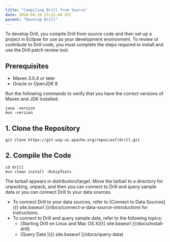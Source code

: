```yaml
---
title: "Compiling Drill from Source"
date: 2018-04-16 23:12:44 UTC
parent: "Develop Drill"
---
```

To develop Drill, you compile Drill from source code and then set up a project
in Eclipse for use as your development environment. To review or contribute to
Drill code, you must complete the steps required to install and use the Drill
patch review tool.

## Prerequisites

  * Maven 3.0.4 or later
  * Oracle or OpenJDK 8 

Run the following commands to verify that you have the correct versions of
Maven and JDK installed:

    java -version
    mvn -version

## 1\. Clone the Repository

    git clone https://git-wip-us.apache.org/repos/asf/drill.git

## 2\. Compile the Code

    cd drill
    mvn clean install -DskipTests

The tarball appears in distribution/target. Move the tarball to a directory for unpacking, unpack, and then you can connect to Drill and query sample
data or you can connect Drill to your data sources.

  * To connect Drill to your data sources, refer to [Connect to Data Sources]({{ site.baseurl }}/docs/connect-a-data-source-introduction) for instructions.
  * To connect to Drill and query sample data, refer to the following topics:
    * [Starting Drill on Linux and Mac OS X]({{ site.baseurl }}/docs/install-drill)
    * [Query Data ]({{ site.baseurl }}/docs/query-data)

